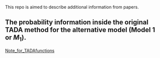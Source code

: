 
This repo is aimed to describe additional information from papers.

## The probability information inside the original TADA method for the alternative model (Model 1 or $M_1$).

[Note_for_TADAfunctions](./file/Note_for_TADAfunctions.pdf)